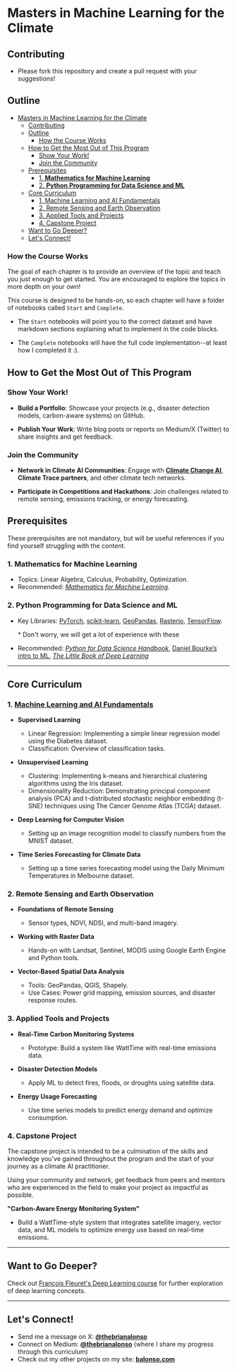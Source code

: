 # Masters in Machine Learning for the Climate

## Contributing

- Please fork this repository and create a pull request with your suggestions!

## Outline

- [Masters in Machine Learning for the Climate](#masters-in-machine-learning-for-the-climate)
  - [Contributing](#contributing)
  - [Outline](#outline)
    - [How the Course Works](#how-the-course-works)
  - [How to Get the Most Out of This Program](#how-to-get-the-most-out-of-this-program)
    - [Show Your Work!](#show-your-work)
    - [Join the Community](#join-the-community)
  - [Prerequisites](#prerequisites)
    - [1. **Mathematics for Machine Learning**](#1-mathematics-for-machine-learning)
    - [2. **Python Programming for Data Science and ML**](#2-python-programming-for-data-science-and-ml)
  - [Core Curriculum](#core-curriculum)
    - [1. Machine Learning and AI Fundamentals](#1-machine-learning-and-ai-fundamentals)
    - [2. Remote Sensing and Earth Observation](#2-remote-sensing-and-earth-observation)
    - [3. Applied Tools and Projects](#3-applied-tools-and-projects)
    - [4. Capstone Project](#4-capstone-project)
  - [Want to Go Deeper?](#want-to-go-deeper)
  - [Let's Connect!](#lets-connect)

### How the Course Works

The goal of each chapter is to provide an overview of the topic and teach you just enough to get started. You are encouraged to explore the topics in more depth on your own!

This course is designed to be hands-on, so each chapter will have a folder of notebooks called `Start` and `Complete`.

- The `Start` notebooks will point you to the correct dataset and have markdown sections explaining what to implement in the code blocks.

- The `Complete` notebooks will have the full code implementation--at least how I completed it :).

## How to Get the Most Out of This Program

### Show Your Work!

- **Build a Portfolio**: Showcase your projects (e.g., disaster detection models, carbon-aware systems) on GitHub.

- **Publish Your Work**: Write blog posts or reports on Medium/X (Twitter) to share insights and get feedback.

### Join the Community

- **Network in Climate AI Communities**: Engage with [**Climate Change AI**](https://community.climatechange.ai/home), **Climate Trace partners**, and other climate tech networks.

- **Participate in Competitions and Hackathons**: Join challenges related to remote sensing, emissions tracking, or energy forecasting.

## Prerequisites

These prerequisites are not mandatory, but will be useful references if you find yourself struggling with the content.

### 1. **Mathematics for Machine Learning**

- Topics: Linear Algebra, Calculus, Probability, Optimization.
- Recommended: [_Mathematics for Machine Learning_](https://mml-book.github.io).

### 2. **Python Programming for Data Science and ML**

- Key Libraries: [PyTorch](https://github.com/pytorch/pytorch), [scikit-learn](https://github.com/scikit-learn/scikit-learn), [GeoPandas](https://github.com/geopandas/geopandas), [Rasterio](https://github.com/rasterio/rasterio), [TensorFlow](https://github.com/tensorflow).

  \* Don't worry, we will get a lot of experience with these

- Recommended: [_Python for Data Science Handbook_](https://jakevdp.github.io/PythonDataScienceHandbook/), [Daniel Bourke’s intro to ML](https://youtu.be/r67SfaiYaDI?si=se-JLfyb6mrigRMU), [_The Little Book of Deep Learning_](https://fleuret.org/francois/lbdl.html)

---

## Core Curriculum

### 1. [Machine Learning and AI Fundamentals](./Machine%20Learning%20and%20AI%20Fundamentals/README.md)

- **Supervised Learning**

  - Linear Regression: Implementing a simple linear regression model using the Diabetes dataset.
  - Classification: Overview of classification tasks.

- **Unsupervised Learning**

  - Clustering: Implementing k-means and hierarchical clustering algorithms using the Iris dataset.
  - Dimensionality Reduction: Demonstrating principal component analysis (PCA) and t-distributed stochastic neighbor embedding (t-SNE) techniques using The Cancer Genome Atlas (TCGA) dataset.

- **Deep Learning for Computer Vision**

  - Setting up an image recognition model to classify numbers from the MNIST dataset.

- **Time Series Forecasting for Climate Data**
  - Setting up a time series forecasting model using the Daily Minimum Temperatures in Melbourne dataset.

### 2. Remote Sensing and Earth Observation

- **Foundations of Remote Sensing**

  - Sensor types, NDVI, NDSI, and multi-band imagery.

- **Working with Raster Data**

  - Hands-on with Landsat, Sentinel, MODIS using Google Earth Engine and Python tools.

- **Vector-Based Spatial Data Analysis**
  - Tools: GeoPandas, QGIS, Shapely.
  - Use Cases: Power grid mapping, emission sources, and disaster response routes.

### 3. Applied Tools and Projects

- **Real-Time Carbon Monitoring Systems**

  - Prototype: Build a system like WattTime with real-time emissions data.

- **Disaster Detection Models**

  - Apply ML to detect fires, floods, or droughts using satellite data.

- **Energy Usage Forecasting**
  - Use time series models to predict energy demand and optimize consumption.

### 4. Capstone Project

The capstone project is intended to be a culmination of the skills and knowledge you've gained throughout the program and the start of your journey as a climate AI practitioner.

Using your community and network, get feedback from peers and mentors who are experienced in the field to make your project as impactful as possible.

**"Carbon-Aware Energy Monitoring System"**

- Build a WattTime-style system that integrates satellite imagery, vector data, and ML models to optimize energy use based on real-time emissions.

---

## Want to Go Deeper?

Check out [François Fleuret's Deep Learning course](https://fleuret.org/dlc/) for further exploration of deep learning concepts.

---

## Let's Connect!

- Send me a message on X: [**@thebrianalonso**](https://x.com/thebrianalonso)
- Connect on Medium: [**@thebrianalonso**](https://medium.com/@thebrianalonso) (where I share my progress through this curriculum)
- Check out my other projects on my site: [**balonso.com**](https://balonso.com)
